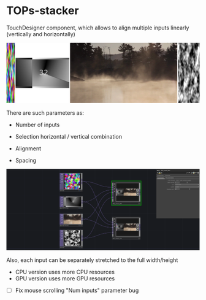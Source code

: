 # TOPs-stacker
TouchDesigner component, which allows to align multiple inputs linearly (vertically and horizontally)

![TOPs_stacker_example_out](Assets/TOPs_stacker_example_out.png)

There are such parameters as:

* Number of inputs

* Selection horizontal / vertical combination

* Alignment

* Spacing

![TOPs_stacker_example](Assets/TOPs_stacker_example.png)

Also, each input can be separately stretched to the full width/height

* CPU version uses more CPU resources
* GPU version uses more GPU resources

- [ ] Fix mouse scrolling "Num inputs" parameter bug
